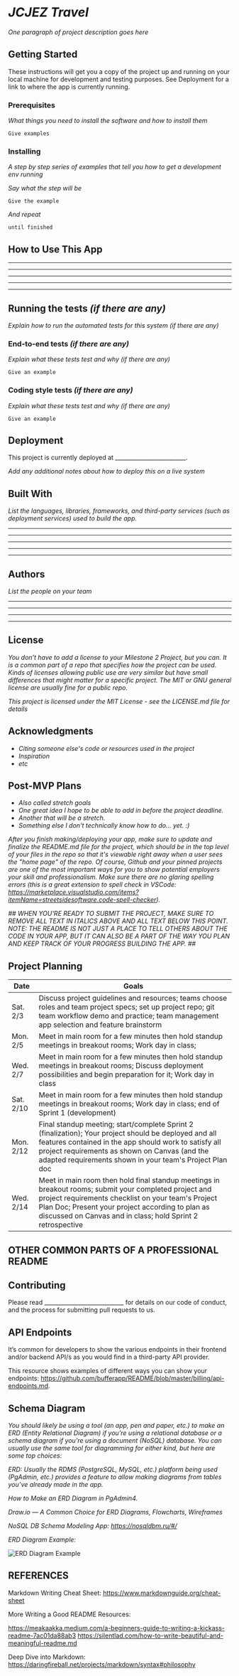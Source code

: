 # *JCJEZ Travel*


*One paragraph of project description goes here*

## Getting Started

These instructions will get you a copy of the project up and running on your local machine for development and testing purposes. See Deployment for a link to where the app is currently running.


### Prerequisites

*What things you need to install the software and how to install them*

```
Give examples
```


### Installing

*A step by step series of examples that tell you how to get a development env running*

*Say what the step will be*

```
Give the example
```

*And repeat*

```
until finished
```


## How to Use This App


______________

______________

______________ 

______________

______________


## Running the tests *(if there are any)*

*Explain how to run the automated tests for this system (if there are any)*


### End-to-end tests *(if there are any)*

*Explain what these tests test and why (if there are any)*

```
Give an example 
```

### Coding style tests *(if there are any)*


*Explain what these tests test and why  (if there are any)*


```
Give an example
```

## Deployment

This project is currently deployed at _________________________.


*Add any additional notes about how to deploy this on a live system*



## Built With

*List the languages, libraries, frameworks, and third-party services (such as deployment services) used to build the app.*

______________

______________

______________ 

______________

______________



## Authors

*List the people on your team*

______________

______________

______________ 

______________



## License

*You don’t have to add a license to your Milestone 2 Project, but you can. It is a common part of a repo that specifies how the project can be used. Kinds of licenses allowing public use are very similar but have small differences that might matter for a specific project. The MIT or GNU general license are usually fine for a public repo.*

*This project is licensed under the MIT License - see the LICENSE.md file for details*


## Acknowledgments

 - *Citing someone else's code or resources used in the project*
 - *Inspiration*
 - *etc*


## Post-MVP Plans

- *Also called stretch goals*
- *One great idea I hope to be able to add in before the project deadline.*
- *Another that will be a stretch.*
- *Something else I don't technically know how to do... *yet*. :)*

*After you finish making/deploying your app, make sure to update and finalize the README.md file for the project, which should be in the top level of your files in the repo so that it's viewable right away when a user sees the "home page" of the repo. Of course, Github and your pinned projects are one of the most important ways for you to show potential employers your skill and professionalism. Make sure there are no glaring spelling errors (this is a great extension to spell check in VSCode: https://marketplace.visualstudio.com/items?itemName=streetsidesoftware.code-spell-checker).*


*## WHEN YOU'RE READY TO SUBMIT THE PROJECT, MAKE SURE TO REMOVE ALL TEXT IN ITALICS ABOVE AND ALL TEXT BELOW THIS POINT. NOTE: THE README IS NOT JUST A PLACE TO TELL OTHERS ABOUT THE CODE IN YOUR APP, BUT IT CAN ALSO BE A PART OF THE WAY YOU PLAN AND KEEP TRACK OF YOUR PROGRESS BUILDING THE APP. ##*


## Project Planning

| Date | Goals |
| ---- | ----- |
| Sat. 2/3| Discuss project guidelines and resources; teams choose roles and team project specs; set up project repo; git team workflow demo and practice; team management app selection and feature brainstorm|
| Mon. 2/5| Meet in main room for a few minutes then hold standup meetings in breakout rooms; Work day in class; |    
| Wed. 2/7 | Meet in main room for a few minutes then hold standup meetings in breakout rooms; Discuss deployment possibilities and begin preparation for it; Work day in class |
| Sat. 2/10 | Meet in main room for a few minutes then hold standup meetings in breakout rooms; Work day in class; end of Sprint 1 (development) |
| Mon. 2/12 | Final standup meeting; start/complete Sprint 2 (finalization); Your project should be deployed and all features contained in the app should work to satisfy all project requirements as shown on Canvas (and the adapted requirements shown in your team's Project Plan doc |  
| Wed. 2/14 | Meet in main room then hold final standup meetings in breakout rooms; submit your completed project and project requirements checklist on your team's Project Plan Doc; Present your project according to plan as discussed on Canvas and in class; hold Sprint 2 retrospective |


## OTHER COMMON PARTS OF A PROFESSIONAL README 

## Contributing 

Please read ____________________________ for details on our code of conduct, and the process for submitting pull requests to us.


## API Endpoints

It’s common for developers to show the various endpoints in their frontend and/or backend API/s as you would find in a third-party API provider. 

This resource shows examples of different ways you can show your endpoints: https://github.com/bufferapp/README/blob/master/billing/api-endpoints.md.


## Schema Diagram

*You should likely be using a tool (an app, pen and paper, etc.) to make an ERD (Entity Relational Diagram) if you’re using a relational database or a schema diagram if you’re using a document (NoSQL) database. You can usually use the same tool for diagramming for either kind, but here are some top choices:*

*ERD: Usually the RDMS (PostgreSQL, MySQL, etc.) platform being used (PgAdmin, etc.) provides a feature to allow making diagrams from tables you’ve already made in the app.*

*How to Make an ERD Diagram in PgAdmin4.*

*Draw.io — A Common Choice for ERD Diagrams, Flowcharts, Wireframes*

*NoSQL DB Schema Modeling App: https://nosqldbm.ru/#/*


*ERD Diagram Example:* 

![ERD Diagram Example](ERD-example.jpg)



## REFERENCES

Markdown Writing Cheat Sheet: https://www.markdownguide.org/cheat-sheet

More Writing a Good README Resources:

https://meakaakka.medium.com/a-beginners-guide-to-writing-a-kickass-readme-7ac01da88ab3
https://silentlad.com/how-to-write-beautiful-and-meaningful-readme.md

Deep Dive into Markdown:
https://daringfireball.net/projects/markdown/syntax#philosophy




